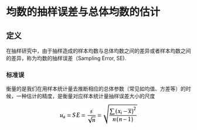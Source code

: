 # 均数的抽样误差与总体均数的估计

##  定义

在抽样研究中，由于抽样造成的样本均数与总体均数之间的差异或者样本均数之间的差异，称为均数的抽样误差（Sampling Error, SE).

### 标准误
衡量的是我们在用样本统计量去推断相应的总体参数（常见如均值、方差等）的时候，一种估计的精度，是衡量对应样本统计量抽样误差大小的尺度
<center>

![standard error.png](.\media\standard-error.png)

</center>

